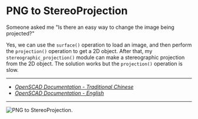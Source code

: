 # PNG to StereoProjection

Someone asked me "Is there an easy way to change the image being projected?"

Yes, we can use the `surface()` operation to load an image, and then perform the `projection()` operation to get a 2D object. After that, my `stereographic_projection()` module can make a stereographic projection from the 2D object. The solution works but the `projection()` operation is slow. 


----
- *[OpenSCAD Documentation - Traditional Chinese](https://openhome.cc/Gossip/OpenSCAD/)*
- *[OpenSCAD Documentation - English](https://openhome.cc/eGossip/OpenSCAD/)*

----

![PNG to StereoProjection](http://thingiverse-production-new.s3.amazonaws.com/renders/f6/cd/8d/a2/3d/1779fa1484e0b1136368937cabe0c0be_preview_featured.jpg).
